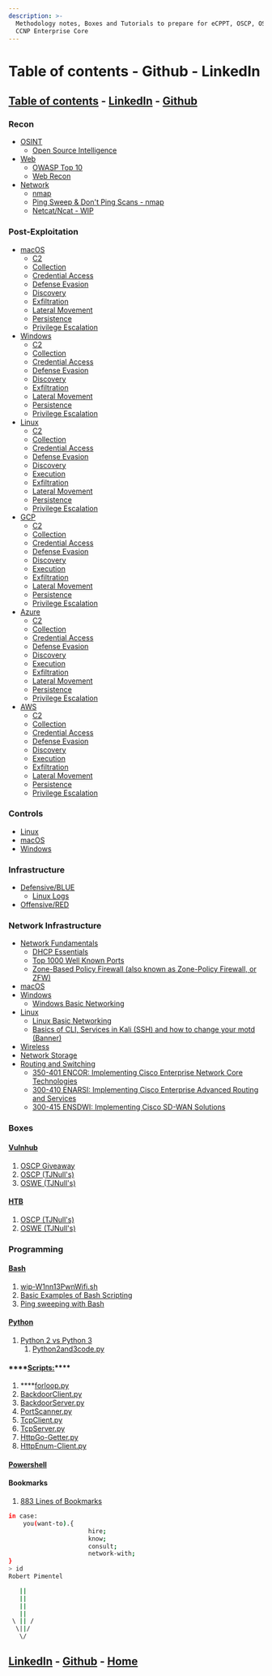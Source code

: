 ```yaml
---
description: >-
  Methodology notes, Boxes and Tutorials to prepare for eCPPT, OSCP, OSWE and
  CCNP Enterprise Core
---
```


# Table of contents - Github - LinkedIn

## [Table of contents](https://www.todosec.com/) - [LinkedIn](https://linkedin.com/in/pimentelrobert1) - [Github](https://github.com/pr0b3r7)

### Recon

* [OSINT](infosec/topics/osint/)
  * [Open Source Intelligence](infosec/topics/osint/open-source-intelligence.md)
* [Web](infosec/topics/web/)
  * [OWASP Top 10](infosec/topics/web/owasp-top-10.md)
  * [Web Recon](infosec/topics/web/web-recon.md)
* [Network](infosec/topics/network-sec/)
  * [nmap](infosec/topics/network-sec/nmap.md)
  * [Ping Sweep & Don't Ping Scans - nmap](infosec/topics/network-sec/ping-sweep-and-dont-ping-scans-nmap.md)
  * [Netcat/Ncat - WIP](infosec/topics/network-sec/netcat-ncat-wip.md)

### Post-Exploitation

* [macOS](infosec/topics/post-exploitation/macos/)
  * [C2](infosec/topics/post-exploitation/macos/c2.md)
  * [Collection](infosec/topics/post-exploitation/macos/collection.md)
  * [Credential Access](infosec/topics/post-exploitation/macos/credential-access.md)
  * [Defense Evasion](infosec/topics/post-exploitation/macos/defense-evasion.md)
  * [Discovery](infosec/topics/post-exploitation/macos/discovery.md)
  * [Exfiltration](infosec/topics/post-exploitation/macos/exfiltration.md)
  * [Lateral Movement](infosec/topics/post-exploitation/macos/lateral-movement.md)
  * [Persistence](infosec/topics/post-exploitation/macos/persistence.md)
  * [Privilege Escalation](infosec/topics/post-exploitation/macos/privilege-escalation.md)
* [Windows](infosec/topics/post-exploitation/windows/)
  * [C2](infosec/topics/post-exploitation/windows/c2.md)
  * [Collection](infosec/topics/post-exploitation/windows/collection.md)
  * [Credential Access](infosec/topics/post-exploitation/windows/credential-access.md)
  * [Defense Evasion](infosec/topics/post-exploitation/windows/defense-evasion.md)
  * [Discovery](infosec/topics/post-exploitation/windows/discovery.md)
  * [Exfiltration](infosec/topics/post-exploitation/windows/exfiltration.md)
  * [Lateral Movement](infosec/topics/post-exploitation/windows/lateral-movement.md)
  * [Persistence](infosec/topics/post-exploitation/windows/persistence.md)
  * [Privilege Escalation](infosec/topics/post-exploitation/windows/privilege-escalation.md)
* [Linux](infosec/topics/post-exploitation/linux/)
  * [C2](infosec/topics/post-exploitation/linux/c2.md)
  * [Collection](infosec/topics/post-exploitation/linux/collection.md)
  * [Credential Access](infosec/topics/post-exploitation/linux/credential-access.md)
  * [Defense Evasion](infosec/topics/post-exploitation/linux/defense-evasion.md)
  * [Discovery](infosec/topics/post-exploitation/linux/discovery.md)
  * [Execution](infosec/topics/post-exploitation/linux/execution.md)
  * [Exfiltration](infosec/topics/post-exploitation/linux/exfiltration.md)
  * [Lateral Movement](infosec/topics/post-exploitation/linux/lateral-movement.md)
  * [Persistence](infosec/topics/post-exploitation/linux/persistence.md)
  * [Privilege Escalation](infosec/topics/post-exploitation/linux/privilege-escalation.md)
* [GCP](infosec/topics/post-exploitation/gcp/)
  * [C2](infosec/topics/post-exploitation/gcp/c2.md)
  * [Collection](infosec/topics/post-exploitation/gcp/collection.md)
  * [Credential Access](infosec/topics/post-exploitation/gcp/credential-access.md)
  * [Defense Evasion](infosec/topics/post-exploitation/gcp/defense-evasion.md)
  * [Discovery](infosec/topics/post-exploitation/gcp/discovery.md)
  * [Execution](infosec/topics/post-exploitation/gcp/execution.md)
  * [Exfiltration](infosec/topics/post-exploitation/gcp/exfiltration.md)
  * [Lateral Movement](infosec/topics/post-exploitation/gcp/lateral-movement.md)
  * [Persistence](infosec/topics/post-exploitation/gcp/persistence.md)
  * [Privilege Escalation](infosec/topics/post-exploitation/gcp/privilege-escalation.md)
* [Azure](infosec/topics/post-exploitation/azure/)
  * [C2](infosec/topics/post-exploitation/azure/c2.md)
  * [Collection](infosec/topics/post-exploitation/azure/collection.md)
  * [Credential Access](infosec/topics/post-exploitation/azure/credentialaccess.md)
  * [Defense Evasion](infosec/topics/post-exploitation/azure/defense-evasion.md)
  * [Discovery](infosec/topics/post-exploitation/azure/discovery.md)
  * [Execution](infosec/topics/post-exploitation/azure/execution.md)
  * [Exfiltration](infosec/topics/post-exploitation/azure/exfiltration.md)
  * [Lateral Movement](infosec/topics/post-exploitation/azure/lateral-movement.md)
  * [Persistence](infosec/topics/post-exploitation/azure/persistence.md)
  * [Privilege Escalation](infosec/topics/post-exploitation/azure/privilege-escalation.md)
* [AWS](infosec/topics/post-exploitation/aws/)
  * [C2](infosec/topics/post-exploitation/aws/c2.md)
  * [Collection](infosec/topics/post-exploitation/aws/collection.md)
  * [Credential Access](infosec/topics/post-exploitation/aws/credential-access.md)
  * [Defense Evasion](infosec/topics/post-exploitation/aws/defense-evasion.md)
  * [Discovery](infosec/topics/post-exploitation/aws/discovery.md)
  * [Execution](infosec/topics/post-exploitation/aws/execution.md)
  * [Exfiltration](infosec/topics/post-exploitation/aws/exfiltration.md)
  * [Lateral Movement](infosec/topics/post-exploitation/aws/lateral-movement.md)
  * [Persistence](infosec/topics/post-exploitation/aws/persistence.md)
  * [Privilege Escalation](infosec/topics/post-exploitation/aws/privilege-escalation.md)

### Controls

* [Linux](infosec/topics/controls/linux/)
* [macOS](infosec/topics/controls/macos/)
* [Windows](infosec/topics/controls/windows/)

### Infrastructure

* [Defensive/BLUE](infosec/topics/infrastructure/defensive-blue/)
  * [Linux Logs](infosec/topics/infrastructure/defensive-blue/linux-logs.md)
* [Offensive/RED](infosec/topics/infrastructure/offensive-red/)

### Network Infrastructure

* [Network Fundamentals](network-and-systems/topics/network/)
  * [DHCP Essentials](network-and-systems/topics/network/dhcp.md)
  * [Top 1000 Well Known Ports](network-and-systems/topics/network/top-1000-well-known-ports.md)
  * [Zone-Based Policy Firewall \(also known as Zone-Policy Firewall, or ZFW\)](network-and-systems/topics/network/zone-based-policy-firewall-also-known-as-zone-policy-firewall-or-zfw.md)
* [macOS](network-and-systems/topics/macos/)
* [Windows](network-and-systems/topics/windows/)
  * [Windows Basic Networking](network-and-systems/topics/windows/windows-basic-networking.md)
* [Linux](network-and-systems/topics/linux/)
  * [Linux Basic Networking](network-and-systems/topics/linux/linux-basic-networking.md)
  * [Basics of CLI, Services in Kali \(SSH\) and how to change your motd \(Banner\)](network-and-systems/topics/linux/basics-of-cli-services-in-kali-ssh.md)
* [Wireless](network-and-systems/topics/network/wireless.md)
* [Network Storage](network-and-systems/topics/network/network-storage.md)
* [Routing and Switching](network-and-systems/topics/network/routing-and-switching/)
  * [350-401 ENCOR: Implementing Cisco Enterprise Network Core Technologies](network-and-systems/topics/network/routing-and-switching/350-401-encor-implementing-cisco-enterprise-network-core-technologies/)
  * [300-410 ENARSI: Implementing Cisco Enterprise Advanced Routing and Services](network-and-systems/topics/network/routing-and-switching/300-410-enarsi-implementing-cisco-enterprise-advanced-routing-and-services.md)
  * [300-415 ENSDWI: Implementing Cisco SD-WAN Solutions](network-and-systems/topics/network/routing-and-switching/300-415-ensdwi-implementing-cisco-sd-wan-solutions.md)

### Boxes

#### [Vulnhub](infosec/topics/boxes/vulnhub/)

1. [OSCP Giveaway](infosec/topics/boxes/vulnhub/oscp-giveaway.md)
2. [OSCP \(TJNull's\)](infosec/topics/boxes/vulnhub/oscp-tjnull/)
3. [OSWE \(TJNull's\)](infosec/topics/boxes/vulnhub/oswe-tjnulls/)

#### [HTB](infosec/topics/boxes/htb/)

1. [OSCP \(TJNull's\)](infosec/topics/boxes/htb/htb-oscp--tjnull/)
2. [OSWE \(TJNull's\)](infosec/topics/boxes/htb/htb-oswe-tjnull/)

### Programming

#### [Bash](network-and-systems/topics/code/code-bash/)

1. [wip-W1nn13PwnWifi.sh](network-and-systems/topics/code/code-bash/wip-w1nn13pwnwifi.sh.md)
2. [Basic Examples of Bash Scripting](network-and-systems/topics/code/code-bash/basic-examples-of-bash-scripting.md)
3. [Ping sweeping with Bash](network-and-systems/topics/code/code-bash/ping-sweeping-with-bash.md)

#### [Python](network-and-systems/topics/code/code-python/)

1. [Python 2 vs Python 3](network-and-systems/topics/code/code-python/language-fundamentals-series/python-2-vs-python-3-wip/)
   1. [Python2and3code.py](network-and-systems/topics/code/code-python/language-fundamentals-series/python-2-vs-python-3-wip/python2and3code.py.md)

#### \*\*\*\*[**Scripts:**](network-and-systems/topics/code/code-python/scripts/)\*\*\*\*

1. \*\*\*\*[forloop.py](network-and-systems/topics/code/code-python/scripts/forloop.py.md)
2. [BackdoorClient.py](network-and-systems/topics/code/code-python/scripts/backdoorclient.py.md)
3. [BackdoorServer.py](network-and-systems/topics/code/code-python/scripts/backdoorserver.py.md)
4. [PortScanner.py](network-and-systems/topics/code/code-python/scripts/portscanner.py.md)
5. [TcpClient.py](network-and-systems/topics/code/code-python/scripts/tcpclient.py.md)
6. [TcpServer.py](network-and-systems/topics/code/code-python/scripts/tcpserver.py.md)
7. [HttpGo-Getter.py](network-and-systems/topics/code/code-python/scripts/httpgo-getter.py.md)
8. [HttpEnum-Client.py](network-and-systems/topics/code/code-python/scripts/httpenum-client.py.md)

#### [Powershell](network-and-systems/topics/code/code-powershell.md)

#### Bookmarks

1. [883 Lines of Bookmarks](almost-1k-bookmarks.md)

```bash
in case:
    you(want-to).{
                      hire;
                      know;
                      consult;
                      network-with;
}
> id
Robert Pimentel 

   ||
   ||
   ||
   ||
 \ || /
  \||/
   \/
```

## [LinkedIn](https://linkedin.com/in/pimentelrobert1) - [Github](https://github.com/pr0b3r7) - [Home ](https://todosec.com)

